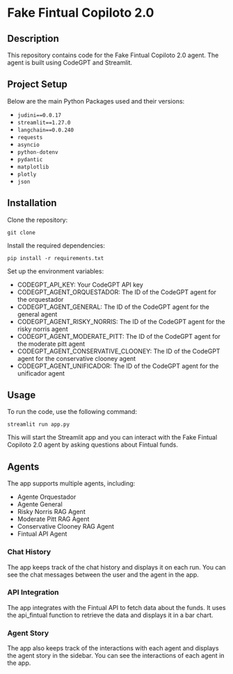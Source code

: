 # Fake Fintual Copiloto 2.0

## Description

This repository contains code for the Fake Fintual Copiloto 2.0 agent. The agent is built using CodeGPT and Streamlit.

## Project Setup

Below are the main Python Packages used and their versions:

- `judini==0.0.17`
- `streamlit==1.27.0` 
- `langchain==0.0.240`
- `requests`
- `asyncio`
- `python-dotenv`
- `pydantic`
- `matplotlib`
- `plotly`
- `json`

## Installation

Clone the repository:

```git clone ```

Install the required dependencies:

```pip install -r requirements.txt```

Set up the environment variables:

- CODEGPT_API_KEY: Your CodeGPT API key
- CODEGPT_AGENT_ORQUESTADOR: The ID of the CodeGPT agent for the orquestador
- CODEGPT_AGENT_GENERAL: The ID of the CodeGPT agent for the general agent
- CODEGPT_AGENT_RISKY_NORRIS: The ID of the CodeGPT agent for the risky norris agent
- CODEGPT_AGENT_MODERATE_PITT: The ID of the CodeGPT agent for the moderate pitt agent
- CODEGPT_AGENT_CONSERVATIVE_CLOONEY: The ID of the CodeGPT agent for the conservative clooney agent
- CODEGPT_AGENT_UNIFICADOR: The ID of the CodeGPT agent for the unificador agent


## Usage

To run the code, use the following command:

```streamlit run app.py```

This will start the Streamlit app and you can interact with the Fake Fintual Copiloto 2.0 agent by asking questions about Fintual funds.

## Agents

The app supports multiple agents, including:

- Agente Orquestador
- Agente General
- Risky Norris RAG Agent
- Moderate Pitt RAG Agent
- Conservative Clooney RAG Agent
- Fintual API Agent

### Chat History

The app keeps track of the chat history and displays it on each run. You can see the chat messages between the user and the agent in the app.

### API Integration

The app integrates with the Fintual API to fetch data about the funds. It uses the api_fintual function to retrieve the data and displays it in a bar chart.

### Agent Story

The app also keeps track of the interactions with each agent and displays the agent story in the sidebar. You can see the interactions of each agent in the app.
